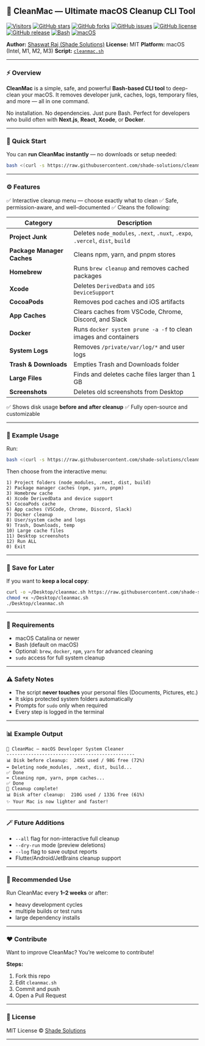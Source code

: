 ## 🧹 CleanMac — Ultimate macOS Cleanup CLI Tool

[![Visitors](https://api.visitorbadge.io/api/combined?path=https%3A%2F%2Fgithub.com%2Fshade-solutions%2Fcleanmac&countColor=%23263759&style=flat-square)](https://visitorbadge.io/status?path=https%3A%2F%2Fgithub.com%2Fshade-solutions%2Fcleanmac)
[![GitHub stars](https://img.shields.io/github/stars/shade-solutions/cleanmac)](https://github.com/shade-solutions/cleanmac/stargazers)
[![GitHub forks](https://img.shields.io/github/forks/shade-solutions/cleanmac)](https://github.com/shade-solutions/cleanmac/network)
[![GitHub issues](https://img.shields.io/github/issues/shade-solutions/cleanmac)](https://github.com/shade-solutions/cleanmac/issues)
[![GitHub license](https://img.shields.io/github/license/shade-solutions/cleanmac)](https://github.com/shade-solutions/cleanmac/blob/main/LICENSE)
[![GitHub release](https://img.shields.io/github/v/release/shade-solutions/cleanmac)](https://github.com/shade-solutions/cleanmac/releases)
[![Bash](https://img.shields.io/badge/Made%20with-Bash-1f425f.svg)](https://www.gnu.org/software/bash/)
[![macOS](https://img.shields.io/badge/platform-macOS-lightgrey)](https://www.apple.com/macos/)

**Author:** [Shaswat Raj (Shade Solutions)](https://github.com/shade-solutions)
**License:** MIT
**Platform:** macOS (Intel, M1, M2, M3)
**Script:** [`cleanmac.sh`](https://raw.githubusercontent.com/shade-solutions/cleanmac/main/cleanmac.sh)

---

### ⚡️ Overview

**CleanMac** is a simple, safe, and powerful **Bash-based CLI tool** to deep-clean your macOS.
It removes developer junk, caches, logs, temporary files, and more — all in one command.

No installation. No dependencies. Just pure Bash.
Perfect for developers who build often with **Next.js**, **React**, **Xcode**, or **Docker**.

---

### 🚀 Quick Start

You can **run CleanMac instantly** — no downloads or setup needed:

```bash
bash <(curl -s https://raw.githubusercontent.com/shade-solutions/cleanmac/main/cleanmac.sh)
```

---

### ⚙️ Features

✅ Interactive cleanup menu — choose exactly what to clean
✅ Safe, permission-aware, and well-documented
✅ Cleans the following:

| Category                   | Description                                                                   |
| -------------------------- | ----------------------------------------------------------------------------- |
| **Project Junk**           | Deletes `node_modules`, `.next`, `.nuxt`, `.expo`, `.vercel`, `dist`, `build` |
| **Package Manager Caches** | Cleans npm, yarn, and pnpm stores                                             |
| **Homebrew**               | Runs `brew cleanup` and removes cached packages                               |
| **Xcode**                  | Deletes `DerivedData` and `iOS DeviceSupport`                                 |
| **CocoaPods**              | Removes pod caches and iOS artifacts                                          |
| **App Caches**             | Clears caches from VSCode, Chrome, Discord, and Slack                         |
| **Docker**                 | Runs `docker system prune -a -f` to clean images and containers               |
| **System Logs**            | Removes `/private/var/log/*` and user logs                                    |
| **Trash & Downloads**      | Empties Trash and Downloads folder                                            |
| **Large Files**            | Finds and deletes cache files larger than 1 GB                                |
| **Screenshots**            | Deletes old screenshots from Desktop                                          |

✅ Shows disk usage **before and after cleanup**
✅ Fully open-source and customizable

---

### 🧠 Example Usage

Run:

```bash
bash <(curl -s https://raw.githubusercontent.com/shade-solutions/cleanmac/main/cleanmac.sh)
```

Then choose from the interactive menu:

```
1) Project folders (node_modules, .next, dist, build)
2) Package manager caches (npm, yarn, pnpm)
3) Homebrew cache
4) Xcode DerivedData and device support
5) CocoaPods cache
6) App caches (VSCode, Chrome, Discord, Slack)
7) Docker cleanup
8) User/system cache and logs
9) Trash, Downloads, temp
10) Large cache files
11) Desktop screenshots
12) Run ALL
0) Exit
```

---

### 💾 Save for Later

If you want to **keep a local copy**:

```bash
curl -o ~/Desktop/cleanmac.sh https://raw.githubusercontent.com/shade-solutions/cleanmac/main/cleanmac.sh
chmod +x ~/Desktop/cleanmac.sh
./Desktop/cleanmac.sh
```

---

### 🧰 Requirements

* macOS Catalina or newer
* Bash (default on macOS)
* Optional: `brew`, `docker`, `npm`, `yarn` for advanced cleaning
* `sudo` access for full system cleanup

---

### ⚠️ Safety Notes

* The script **never touches** your personal files (Documents, Pictures, etc.)
* It skips protected system folders automatically
* Prompts for `sudo` only when required
* Every step is logged in the terminal

---

### 📊 Example Output

```
🧹 CleanMac — macOS Developer System Cleaner
-----------------------------------------------
📊 Disk before cleanup:  245G used / 98G free (72%)
➡️ Deleting node_modules, .next, dist, build...
✅ Done
➡️ Cleaning npm, yarn, pnpm caches...
✅ Done
🚀 Cleanup complete!
📊 Disk after cleanup:  210G used / 133G free (61%)
✨ Your Mac is now lighter and faster!
```

---

### 🪄 Future Additions

* `--all` flag for non-interactive full cleanup
* `--dry-run` mode (preview deletions)
* `--log` flag to save output reports
* Flutter/Android/JetBrains cleanup support

---

### 🧩 Recommended Use

Run CleanMac every **1–2 weeks** or after:

* heavy development cycles
* multiple builds or test runs
* large dependency installs

---

### ❤️ Contribute

Want to improve CleanMac?
You’re welcome to contribute!

**Steps:**

1. Fork this repo
2. Edit `cleanmac.sh`
3. Commit and push
4. Open a Pull Request

---

### 🧾 License

MIT License © [Shade Solutions](https://github.com/shade-solutions)

---
